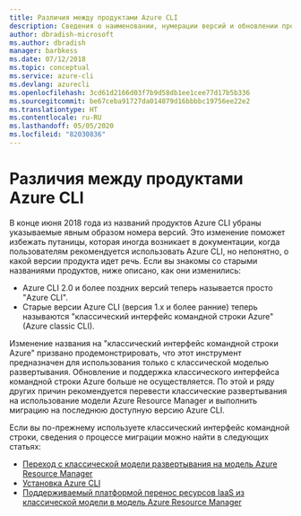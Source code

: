 ```yaml
---
title: Различия между продуктами Azure CLI
description: Сведения о наименовании, нумерации версий и обновлении продуктов Azure CLI.
author: dbradish-microsoft
ms.author: dbradish
manager: barbkess
ms.date: 07/12/2018
ms.topic: conceptual
ms.service: azure-cli
ms.devlang: azurecli
ms.openlocfilehash: 3cd61d2166d03f7b9d58db1ee1cee77d17b5b336
ms.sourcegitcommit: be67ceba91727da014879d16bbbbc19756ee22e2
ms.translationtype: HT
ms.contentlocale: ru-RU
ms.lasthandoff: 05/05/2020
ms.locfileid: "82030836"
---
```

# <a name="differences-between-azure-cli-products"></a>Различия между продуктами Azure CLI

В конце июня 2018 года из названий продуктов Azure CLI убраны указываемые явным образом номера версий. Это изменение поможет избежать путаницы, которая иногда возникает в документации, когда пользователям рекомендуется использовать Azure CLI, но непонятно, о какой версии продукта идет речь. Если вы знакомы со старыми названиями продуктов, ниже описано, как они изменились:

* Azure CLI 2.0 и более поздних версий теперь называется просто "Azure CLI".
* Старые версии Azure CLI (версия 1.х и более ранние) теперь называются "классический интерфейс командной строки Azure" (Azure classic CLI).

Изменение названия на "классический интерфейс командной строки Azure" призвано продемонстрировать, что этот инструмент предназначен для использования только с классической моделью развертывания. Обновление и поддержка классического интерфейса командной строки Azure больше не осуществляется. По этой и ряду других причин рекомендуется перевести классические развертывания на использование модели Azure Resource Manager и выполнить миграцию на последнюю доступную версию Azure CLI.

Если вы по-прежнему используете классический интерфейс командной строки, сведения о процессе миграции можно найти в следующих статьях:

* [Переход с классической модели развертывания на модель Azure Resource Manager](/azure/virtual-machines/linux/migration-classic-resource-manager-overview)
* [Установка Azure CLI](install-azure-cli.md)
* [Поддерживаемый платформой перенос ресурсов IaaS из классической модели в модель Azure Resource Manager](https://github.com/Azure/azure-cli/blob/dev/doc/classic_cli_migration.md)
